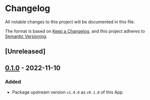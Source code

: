# Changelog

All notable changes to this project will be documented in this file.

The format is based on [Keep a Changelog](https://keepachangelog.com/en/1.0.0/),
and this project adheres to [Semantic Versioning](https://semver.org/spec/v2.0.0.html).

## [Unreleased]

## [0.1.0] - 2022-11-10

### Added

- Package upstream version `v1.0.0` as `v0.1.0` of this App.

[0.1.0]: https://github.com/giantswarm/caicloud-event-exporter-app/releases/tag/v0.1.0
